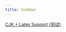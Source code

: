 ```yaml
---
title: Sidebar
---
```


[CJK + Latex Support (测试)](CJK%20+%20Latex%20Support%20%28%E6%B5%8B%E8%AF%95%29.md)
